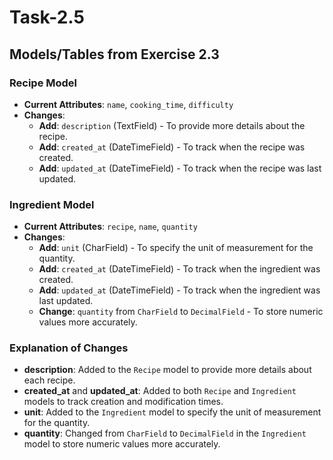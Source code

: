# Task-2.5

## Models/Tables from Exercise 2.3

### Recipe Model
- **Current Attributes**: `name`, `cooking_time`, `difficulty`
- **Changes**:
  - **Add**: `description` (TextField) - To provide more details about the recipe.
  - **Add**: `created_at` (DateTimeField) - To track when the recipe was created.
  - **Add**: `updated_at` (DateTimeField) - To track when the recipe was last updated.

### Ingredient Model
- **Current Attributes**: `recipe`, `name`, `quantity`
- **Changes**:
  - **Add**: `unit` (CharField) - To specify the unit of measurement for the quantity.
  - **Add**: `created_at` (DateTimeField) - To track when the ingredient was created.
  - **Add**: `updated_at` (DateTimeField) - To track when the ingredient was last updated.
  - **Change**: `quantity` from `CharField` to `DecimalField` - To store numeric values more accurately.

### Explanation of Changes
- **description**: Added to the `Recipe` model to provide more details about each recipe.
- **created_at** and **updated_at**: Added to both `Recipe` and `Ingredient` models to track creation and modification times.
- **unit**: Added to the `Ingredient` model to specify the unit of measurement for the quantity.
- **quantity**: Changed from `CharField` to `DecimalField` in the `Ingredient` model to store numeric values more accurately.